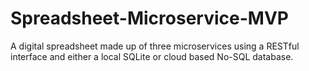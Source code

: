 # Spreadsheet-Microservice-MVP
A digital spreadsheet made up of three microservices using a RESTful interface and either a local SQLite or cloud based No-SQL database.
